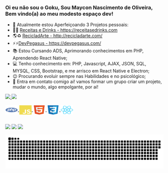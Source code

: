 ### Oi eu não sou o Goku, Sou Maycon Nascimento de Oliveira, Bem vindo(a) ao meu modesto espaço dev!

- 🔭 Atualmente estou Aperfeiçoando 3 Projetos pessoais:
- 🍕🍹 <a href='https://receitasedrinks.com' target='_blank'>Receitas e Drinks - https://receitasedrinks.com</a>
- 🌎♻ <a href='http://recicladarte.com/' target='_blank'>RecicladArte - http://recicladarte.com/</a>
- ⚡⚡<a href='https://devpegasus.com/' target='_blank'>DevPegasus - https://devpegasus.com/</a>
- 📚 Estou Cursando ADS, Aprimorando conhecimentos em PHP, Aprendendo React Native;
- 💻 Tenho conhecimento em: PHP, Javascript, AJAX, JSON, SQL, MYSQL, CSS, Bootstrap, e me arrisco em React Native e Electron;
- 😉 Procurando evoluir sempre nas Habilidades e no psicológico;
- 💬 Entra em contato comigo ai! vamos formar um grupo criar um projeto, mudar o mundo, algo empolgante, por ai!
<div>
  <a href="https://github.com/Maycon-crz">
  <img height="180em" src="https://github-readme-stats.vercel.app/api?username=Maycon-crz&show_icons=true&theme=dracula&include_all_commits=true&count_private=true"/>
  <img height="180em" src="https://github-readme-stats.vercel.app/api/top-langs/?username=Maycon-crz&layout=compact&langs_count=7&theme=dracula"/>
</div>
<div style="display: inline_block"><br>
  <img align="center" alt="Rafa-React" height="30" width="40" src="https://raw.githubusercontent.com/devicons/devicon/master/icons/php/php-plain.svg">
  <img align="center" alt="Rafa-Js" height="30" width="40" src="https://raw.githubusercontent.com/devicons/devicon/master/icons/javascript/javascript-plain.svg">    
  <img align="center" alt="Rafa-HTML" height="30" width="40" src="https://raw.githubusercontent.com/devicons/devicon/master/icons/html5/html5-original.svg">
  <img align="center" alt="Rafa-CSS" height="30" width="40" src="https://raw.githubusercontent.com/devicons/devicon/master/icons/css3/css3-original.svg">
  <img align="center" alt="Rafa-React" height="30" width="40" src="https://raw.githubusercontent.com/devicons/devicon/master/icons/react/react-original.svg">
<!--   <img align="right" alt="Rafa-yoda" src="https://cdn.discordapp.com/attachments/795358919417397249/825430589581688872/hi.gif"> -->
</div>
  
##
  
<div> 
  <a href="https://www.instagram.com/maycondesenvolvedor/" target="_blank"><img src="https://img.shields.io/badge/-Instagram-%23E4405F?style=for-the-badge&logo=instagram&logoColor=white" target="_blank"></a> 
  <a href = "mayconnascimentodeoliveira23@gmail.com"><img src="https://img.shields.io/badge/-Gmail-%23333?style=for-the-badge&logo=gmail&logoColor=white" target="_blank"></a>
  <a href="https://www.linkedin.com/in/maycon-nascimento-de-oliveira-241747172/" target="_blank"><img src="https://img.shields.io/badge/-LinkedIn-%230077B5?style=for-the-badge&logo=linkedin&logoColor=white" target="_blank"></a> 
 
  ![Snake animation](https://github.com/Maycon-crz/Maycon-crz/blob/output/github-contribution-grid-snake.svg)
 
</div>
